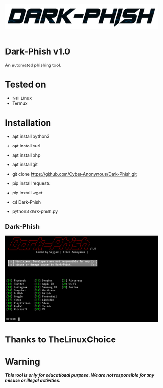 <center><img src="core/logo.png"/><br><br></center>

# Dark-Phish v1.0
An automated phishing tool.

# Tested on
- Kali Linux
- Termux

# Installation

* apt install python3

* apt install curl

* apt install php

* apt install git

* git clone https://github.com/Cyber-Anonymous/Dark-Phish.git

* pip install requests

* pip install wget

* cd Dark-Phish

* python3 dark-phish.py

## Dark-Phish
![](core/image.png)

# Thanks to TheLinuxChoice

# Warning
***This tool is only for educational purpose. We are not responsible for any misuse or illegal activities.***
